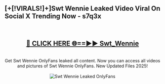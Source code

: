 <h2>[+[!VIRALS!]+]Swt Wennie Leaked Video Viral On Social X Trending Now - s7q3x</h2>
<br>
<div align="center">
<h2><a href="https://libra.edu.pl?Swt_Wennie" rel="nofollow">🔴 CLICK HERE 🌐==►► Swt_Wennie</a></h2>
<br>
Get Swt Wennie OnlyFans leaked all content. Now you can access all videos and pictures of Swt Wennie OnlyFans. New Updated Files 2025!
<br>
<br>
<a href="https://libra.edu.pl?Swt_Wennie" rel="nofollow" data-target="animated-image.originalLink"><img src="https://i.ibb.co.com/WyWwxjT/player-gif2.gif" alt="Swt Wennie Leaked OnlyFans" style="max-width: 100%; display: inline-block;" data-target="animated-image.originalImage"></a>
</div>
<br>